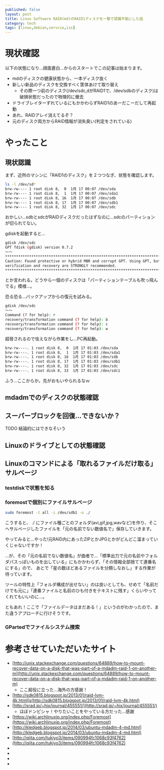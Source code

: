 ```yaml
---
published: false
layout: post
title: Linux Software RAID(md)のRAID1ディスクを一撃で認識不能にした話
category: tech
tags: [linux,debian,servcie,iss]
---
```


# 現状確認

以下の状態になり…顔面蒼白…からのスタートでこの記事は始まります。

+ mdのディスクの健康状態から、一本ディスク抜く
+ 新しい新品のディスクを交換すべく筐体あけて取り替え
  + その際一つ前のディスク(/dev/sdc,dがRAID1で、/dev/sdbのディスク)は破損状態だったので物理的に撤去
+ ドライブレイターずれているにもかかわらずRAID1のあーだこーだして再起動
+ あれ、RAIDアレイ消えてるぞ？
+ 元のディスク両方からRAID情報が消失臭い(判定をされている)

# やったこと

## 現状認識

まず、近所のマシンに「RAID1のディスク」を２つつなぎ、状態を確認します。

```bash
ls -l /dev/sd*
brw-rw---- 1 root disk 8,  0  1月 17 00:07 /dev/sda
brw-rw---- 1 root disk 8,  1  1月 17 00:07 /dev/sda1
brw-rw---- 1 root disk 8, 16  1月 17 00:07 /dev/sdb
brw-rw---- 1 root disk 8, 17  1月 17 00:07 /dev/sdb1
brw-rw---- 1 root disk 8, 32  1月 17 00:07 /dev/sdc
```
おかしい…sdbとsdcがRAIDディスクだったはずなのに…sdcのパーティションが切られてない。

gdiskを起動すると…

```bash
gdisk /dev/sdc
GPT fdisk (gdisk) version 0.7.2
〜〜
****************************************************************************
Caution: Found protective or hybrid MBR and corrupt GPT. Using GPT, but disk
verification and recovery are STRONGLY recommended.
****************************************************************************
```
とか言われる。どうやら一個のディスクは「パーティションテーブルも吹っ飛んでる」模様…。

恐る恐る…バックアップからの復元を試みる。

```bash
gdisk /dev/sdc
〜〜
Command (? for help): r
recovery/transformation command (? for help): b
recovery/transformation command (? for help): c
recovery/transformation command (? for help): w
```

超脅されるので怯えながら作業をし…PC再起動。

```bash
brw-rw----. 1 root disk 8,  0  1月 17 01:03 /dev/sda
brw-rw----. 1 root disk 8,  1  1月 17 01:03 /dev/sda1
brw-rw----. 1 root disk 8, 16  1月 17 01:03 /dev/sdb
brw-rw----. 1 root disk 8, 17  1月 17 01:03 /dev/sdb1
brw-rw----. 1 root disk 8, 32  1月 17 01:03 /dev/sdc
brw-rw----. 1 root disk 8, 33  1月 17 01:03 /dev/sdc1
```

ふう…ここからか。先がおもいやられるなｗ

## mdadmでのディスクの状態確認

## スーパーブロックを回復…できないか？

TODO 結論的にはできなそいう

## Linuxのドライブとしての状態確認

## Linuxのコマンドによる「取れるファイルだけ取る」サルベージ

### testdiskで状態を知る



### foremostで個別にファイルサルベージ

```bash
sudo foremost -t all -i /dev/sdb1 -o ./
```

こうすると、 ./ にファイル種ごとのフォルダ(avi,gif,jpg,wavなど)を作り、そこへサルベージしたファイルを「元の名前でない数値名で」保存していきます。

やってみると…やった!元RAID内にあったZIPとかJPGとかがどんどこ溜まっていくじゃないですか！

…が、その「元の名前でない数値名」が曲者で…「標準出力で元の名前やフォルダパスっぽいものを出している」にもかかわらず、「その情報全部捨てて連番名にする」ので、
あとで「星の数ほどあるファイルを分類しなおし」する作業が待っています。

ツールの特性上「フォルダ構成が出せない」のは良いとしても、せめて「名前だけでも元に」「連番ファイルと名前のひも付きをテキストに残す」くらいやってくれてもいいのに…。

ともあれ！ここで「ファイルデータはまだある！」というのがわかったので、また違うアプローチに行けそうです。

### GPartedでファイルシステム捜索


# 参考させていただいたサイト

+ [http://unix.stackexchange.com/questions/64889/how-to-mount-recover-data-on-a-disk-that-was-part-of-a-mdadm-raid-1-on-another-m](http://unix.stackexchange.com/questions/64889/how-to-mount-recover-data-on-a-disk-that-was-part-of-a-mdadm-raid-1-on-another-m)
  + ここ超役に立った…海外の方感謝！
+ [http://sdk0815.blogspot.jp/2013/01/raid-lvm-4k.html]s(http://sdk0815.blogspot.jp/2013/01/raid-lvm-4k.html)
+ [http://srad.jp/~hix/journal/455551/](http://srad.jp/~hix/journal/455551/)
  + ほぼドンピシャ！やりたいことをやっている方だった…感謝
+ [https://wiki.archlinuxjp.org/index.php/Foremost](https://wiki.archlinuxjp.org/index.php/Foremost)
+ [http://kledgeb.blogspot.jp/2014/03/ubuntu-mdadm-4-md.html](http://kledgeb.blogspot.jp/2014/03/ubuntu-mdadm-4-md.html)
+ [http://qiita.com/tukiyo3/items/090994fc1068c93f4762](http://qiita.com/tukiyo3/items/090994fc1068c93f4762)
+ []()
+ []()
+ []()
+ []()
